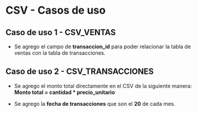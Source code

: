 # CSV - Casos de uso

## Caso de uso 1 - CSV_VENTAS

- Se agrego el campo de **transaccion_id** para poder relacionar la tabla de ventas con la tabla de transacciones.



## Caso de uso 2 - CSV_TRANSACCIONES

- Se agrego el monto total directamente en el CSV de la siguiente manera:
**Monto total = cantidad * precio_unitario**

- Se agrego la **fecha de transacciones** que son el **20** de cada mes.